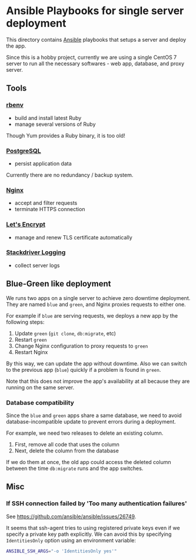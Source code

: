 # Ansible Playbooks for single server deployment

This directory contains [Ansible](https://www.ansible.com/) playbooks
that setups a server and deploy the app.

Since this is a hobby project,
currently we are using a single CentOS 7 server to run all the necessary softwares - web app, database, and proxy server.

## Tools

### [rbenv](https://github.com/rbenv/rbenv)

- build and install latest Ruby
- manage several versions of Ruby

Though Yum provides a Ruby binary, it is too old!

### [PostgreSQL](https://www.postgresql.org/)

- persist application data

Currently there are no redundancy / backup system.

### [Nginx](https://www.nginx.com/)

- accept and filter requests
- terminate HTTPS connection

### [Let's Encrypt](https://letsencrypt.org/)

- manage and renew TLS certificate automatically

### [Stackdriver Logging](https://cloud.google.com/logging/)

 - collect server logs

## Blue-Green like deployment

We runs two apps on a single server to achieve zero downtime deployment.
They are named `blue` and `green`, and Nginx proxies requests to either one.

For example if `blue` are serving requests, we deploys a new app by the following steps:

1. Update `green` (`git clone`, `db:migrate`, etc)
1. Restart `green`
1. Change Nginx configuration to proxy requests to `green`
1. Restart Nginx

By this way, we can update the app without downtime.
Also we can switch to the previous app (`blue`) quickly if a problem is found in `green`.

Note that this does not improve the app's availability at all
because they are running on the same server.

### Database compatibility

Since the `blue` and `green` apps share a same database,
we need to avoid database-incompatible update to prevent errors during a deployment.

For example, we need two releases to delete an existing column.

1. First, remove all code that uses the column
1. Next, delete the column from the database

If we do them at once, the old app could access the deleted column
between the time `db:migrate` runs and the app switches. 

## Misc

### If SSH connection failed by 'Too many authentication failures'

See <https://github.com/ansible/ansible/issues/26749>.

It seems that ssh-agent tries to using registered private keys
even if we specify a private key path explicitly.
We can avoid this by specifying `IdentitiesOnly` option using an environment variable:

```sh
ANSIBLE_SSH_ARGS="-o 'IdentitiesOnly yes'"
```
